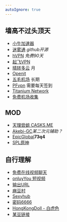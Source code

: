 ```yaml
---
autoIgnore: true
---
```

## 墙高不过头顶天
- [小牛加速器](https://www.aoxvpn.net/)
- [迷雾通](https://github.com/geph-official/geph4/wiki/迷雾通（免翻墙镜像）) *github开源*
- [hVPN](https://www.hackenvpn.com/) *免费90天*
- [起飞VPN](https://www.departuresvpn.tk/)
- [晴转多云](https://by.xbygood.xyz/) 月
- [Openit](https://openit.daycat.space/)
- [五毛机场](https://wumaojichang.tk/) 长期
- [PFvpn](https://purefast.net/) 需要每天签到
- [Titanium Network](https://dash.tinet.club/)
- [免费机场收集](https://www.askahh.com/index.php/archives/101/)


## MOD
- [天理尝蛆 CASKS.ME](https://casks.me/)
- [Akebi-GC](https://github.com/Akebi-Group/Akebi-GC)_某二次元辅助？_
- [EpicGlobal](https://wwr.lanzoui.com/b0374erqh)**73q4**
- [SPL原神](https://wwc.lanzouy.com/s/qiyi)


## 自行理解
- [免费在线视频聊天](https://zh.superchat.live/girls/popular)
- [onluyYou 短视频](http://onlyyou05.vip/home)
- [输出URL](https://raw.githubusercontent.com/gjwj666/jichang/main/chuanmei.m3u)
- [麻豆村](https://madoucun.com/)
- [Sexyhub](https://xyz6969.lanzoui.com/s/s202290)
- [密码6666](https://wwu.lanzouf.com/b016x571e)
- [HongKongDoll - 白虎色](https://paipancon.com/actress/HongKongDoll/)
- [某豆链接](https://djjzsq.com/?pc=N3BDK244)